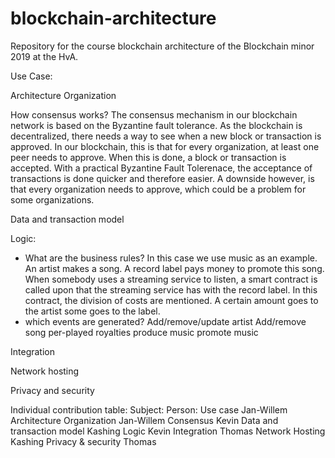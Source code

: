 # blockchain-architecture
Repository for the course blockchain architecture of the Blockchain minor 2019 at the HvA.

Use Case:


Architecture Organization


How consensus works?
The consensus mechanism in our blockchain network is based on the Byzantine fault tolerance. As the blockchain is decentralized, there needs a way to see when a new block or transaction is approved.
In our blockchain, this is that for every organization, at least one peer needs to approve. When this is done, a block or transaction is accepted. 
With a practical Byzantine Fault Tolerenace, the acceptance of transactions is done quicker and therefore easier. A downside however, is that every organization needs to approve, which could be a problem for some organizations. 


Data and transaction model


Logic:
- What are the business rules?
In this case we use music as an example. An artist makes a song. A record label pays money to promote this song. When somebody uses a streaming service to listen, a smart contract is called upon that the streaming service has with the record label. In this contract, the division of costs are mentioned. A certain amount goes to the artist some goes to the label.
- which events are generated?
Add/remove/update artist
Add/remove song
per-played royalties
produce music
promote music


Integration


Network hosting


Privacy and security


Individual contribution table:
Subject:	                            Person:
Use case	                          Jan-Willem
Architecture Organization 	        Jan-Willem
Consensus	                          Kevin
Data and transaction model	        Kashing
Logic     	                        Kevin
Integration	                        Thomas
Network Hosting	                    Kashing
Privacy & security	                Thomas
